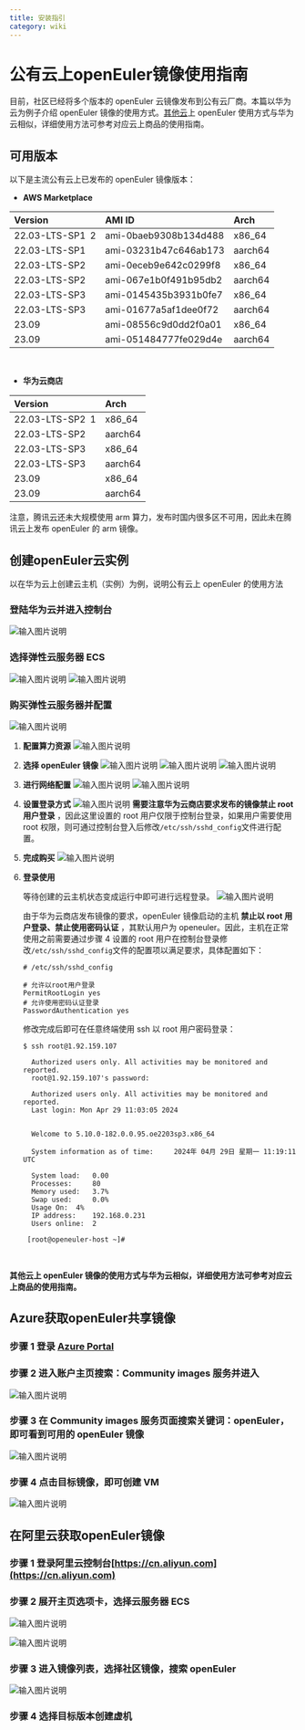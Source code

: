 ```yaml
---
title: 安装指引
category: wiki
---
```


# 公有云上openEuler镜像使用指南

目前，社区已经将多个版本的 openEuler 云镜像发布到公有云厂商。本篇以华为云为例子介绍 openEuler 镜像的使用方式。[其他云](https://www.openeuler.org/zh/download/get-os/)上 openEuler 使用方式与华为云相似，详细使用方法可参考对应云上商品的使用指南。

## 可用版本

以下是主流公有云上已发布的 openEuler 镜像版本：

- **AWS Marketplace**

| Version         | AMI ID                | Arch    |
| :-------------- | :-------------------- | :------ |
| 22.03-LTS-SP1 2 | ami-0baeb9308b134d488 | x86_64  |
| 22.03-LTS-SP1   | ami-03231b47c646ab173 | aarch64 |
| 22.03-LTS-SP2   | ami-0eceb9e642c0299f8 | x86_64  |
| 22.03-LTS-SP2   | ami-067e1b0f491b95db2 | aarch64 |
| 22.03-LTS-SP3   | ami-0145435b3931b0fe7 | x86_64  |
| 22.03-LTS-SP3   | ami-01677a5af1dee0f72 | aarch64 |
| 23.09           | ami-08556c9d0dd2f0a01 | x86_64  |
| 23.09           | ami-051484777fe029d4e | aarch64 |

<br/>

- **华为云商店**

| Version         | Arch    |
| :-------------- | :------ |
| 22.03-LTS-SP2 1 | x86_64  |
| 22.03-LTS-SP2   | aarch64 |
| 22.03-LTS-SP3   | x86_64  |
| 22.03-LTS-SP3   | aarch64 |
| 23.09           | x86_64  |
| 23.09           | aarch64 |

注意，腾讯云还未大规模使用 arm 算力，发布时国内很多区不可用，因此未在腾讯云上发布 openEuler 的 arm 镜像。

## 创建openEuler云实例

以在华为云上创建云主机（实例）为例，说明公有云上 openEuler 的使用方法

### 登陆华为云并进入控制台

![输入图片说明](./images/d01.jpeg)

### 选择弹性云服务器 ECS

![输入图片说明](./images/d02.jpeg)
![输入图片说明](./images/d03.jpeg)

### 购买弹性云服务器并配置

![输入图片说明](./images/d04.jpeg)

1. **配置算力资源**
   ![输入图片说明](./images/d05.png)
2. **选择 openEuler 镜像**
   ![输入图片说明](./images/d06.png)
   ![输入图片说明](./images/d07.png)
   ![输入图片说明](./images/d08.png)
3. **进行网络配置**
   ![输入图片说明](./images/d09.png)
   ![输入图片说明](./images/d10.png)
4. **设置登录方式**
   ![输入图片说明](./images/d11.png)
   **需要注意华为云商店要求发布的镜像禁止 root 用户登录** ，因此这里设置的 root 用户仅限于控制台登录，如果用户需要使用 root 权限，则可通过控制台登入后修改`/etc/ssh/sshd_config`文件进行配置。
5. **完成购买**
   ![输入图片说明](./images/d12.png)
6. **登录使用**

   等待创建的云主机状态变成运行中即可进行远程登录。
   ![输入图片说明](./images/d13.png)

   由于华为云商店发布镜像的要求，openEuler 镜像启动的主机 **禁止以 root 用户登录、禁止使用密码认证** ，其默认用户为 openeuler。因此，主机在正常使用之前需要通过步骤 4 设置的 root 用户在控制台登录修改`/etc/ssh/sshd_config`文件的配置项以满足要求，具体配置如下：

   ```
   # /etc/ssh/sshd_config

   # 允许以root用户登录
   PermitRootLogin yes
   # 允许使用密码认证登录
   PasswordAuthentication yes
   ```

   修改完成后即可在任意终端使用 ssh 以 root 用户密码登录：

   ```
   $ ssh root@1.92.159.107

     Authorized users only. All activities may be monitored and reported.
     root@1.92.159.107's password:

     Authorized users only. All activities may be monitored and reported.
     Last login: Mon Apr 29 11:03:05 2024


     Welcome to 5.10.0-182.0.0.95.oe2203sp3.x86_64

     System information as of time: 	2024年 04月 29日 星期一 11:19:11 UTC

     System load: 	0.00
     Processes: 	80
     Memory used: 	3.7%
     Swap used: 	0.0%
     Usage On: 	4%
     IP address: 	192.168.0.231
     Users online: 	2

    [root@openeuler-host ~]#
   ```

<br/>

**其他云上 openEuler 镜像的使用方式与华为云相似，详细使用方法可参考对应云上商品的使用指南。**

## Azure获取openEuler共享镜像

### 步骤 1 登录 [Azure Portal](https://portal.azure.com/)

### 步骤 2 进入账户主页搜索：Community images 服务并进入

![输入图片说明](./images/az01.jpg)

### 步骤 3 在 Community images 服务页面搜索关键词：openEuler，即可看到可用的 openEuler 镜像

![输入图片说明](./images/az02.jpg)

### 步骤 4 点击目标镜像，即可创建 VM

![输入图片说明](./images/az03.jpg)

## 在阿里云获取openEuler镜像

### 步骤 1 登录阿里云控制台[https://cn.aliyun.com](https://cn.aliyun.com)

### 步骤 2 展开主页选项卡，选择云服务器 ECS

![输入图片说明](./images/al01.jpeg)

![输入图片说明](./images/al02.jpeg)

### 步骤 3 进入**镜像**列表，选择**社区镜像**，搜索 openEuler

![输入图片说明](./images/al03.jpeg)

### 步骤 4 选择目标版本创建虚机
